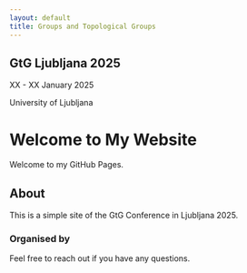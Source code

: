 ```yaml
---
layout: default
title: Groups and Topological Groups
---
```


<div class="subtitle">
  <h2>GtG Ljubljana 2025</h2>
  <p>XX - XX January 2025</p>
  <p>University of Ljubljana</p>
</div>

# Welcome to My Website

Welcome to my GitHub Pages.

## About

This is a simple site of the GtG Conference in Ljubljana 2025.

### Organised by

Feel free to reach out if you have any questions.
